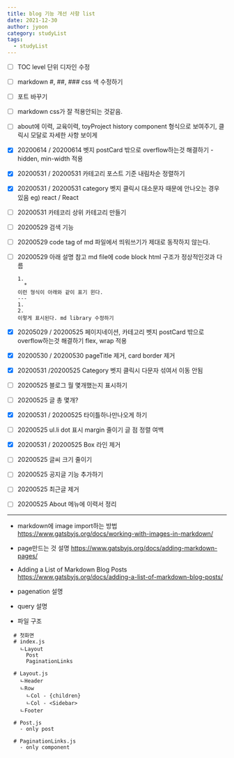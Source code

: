 ```yaml
---
title: blog 기능 개선 사항 list
date: 2021-12-30
author: jyoon
category: studyList
tags:
  - studyList
---
```


- [ ] TOC level 단위 디자인 수정
- [ ] markdown #, ##, ### css 색 수정하기
- [ ] 포트 바꾸기
- [ ] markdown css가 잘 적용안되는 것같음.
- [ ] about에 이력, 교육이력, toyProject history component 형식으로 보여주기, 클릭시 모달로 자세한 사항 보이게
- [x] 20200614 / 20200614 벳지 postCard 밖으로 overflow하는것 해결하기 - hidden, min-width 적용
- [x] 20200531 / 20200531 카테고리 포스트 기준 내림차순 정렬하기
- [x] 20200531 / 20200531 category 벳지 클릭시 대소문자 때문에 안나오는 경우 있음 eg) react / React
- [ ] 20200531 카테코리 상위 카테고리 만들기
- [ ] 20200529 검색 기능
- [ ] 20200529 code tag of md 파일에서 띄워쓰기가 제대로 동작하지 않는다.
- [ ] 20200529 아래 설명 참고 md file에 code block html 구조가 정상적인것과 다름
  ```
  1.
    *
  이런 형식이 아래와 같이 표기 윈다.
  ---
  1.
  2.
  이렇게 표시된다. md library 수정하기
  ```

- [x] 20205029 / 20200525 페이지네이션, 카테고리 벳지 postCard 밖으로 overflow하는것 해결하기 flex, wrap 적용
- [x] 20200530 / 20200530 pageTitle 제거, card border 제거
- [x] 20200531 /20200525 Category 벳지 클릭시 다문자 섞여서 이동 안됨
- [ ] 20200525 블로그 월 몇개했는지 표시하기
- [ ] 20200525 글 총 몇개?
- [x] 20200531 / 20200525 타이틀하나만나오게 하기
- [ ] 20200525 ul.li dot 표시 margin 줄이기 글 점 정렬 여백
- [x] 20200531 / 20200525 Box 라인 제거
- [ ] 20200525 글씨 크기 줄이기
- [ ] 20200525 공지글 기능 추가하기
- [ ] 20200525 최근글 제거
- [ ] 20200525 About 메뉴에 이력서 정리


--- 


* markdown에 image import하는 방법
https://www.gatsbyjs.org/docs/working-with-images-in-markdown/

* page만드는 것 설명
https://www.gatsbyjs.org/docs/adding-markdown-pages/

* Adding a List of Markdown Blog Posts
https://www.gatsbyjs.org/docs/adding-a-list-of-markdown-blog-posts/

* pagenation 설명
* query 설명

*  파일 구조 
```
  # 첫화면
  # index.js
    ㄴLayout
      Post
      PaginationLinks

```

```
  # Layout.js
    ㄴHeader
    ㄴRow
      ㄴCol - {children}
      ㄴCol - <Sidebar>
    ㄴFooter

  # Post.js
    - only post 

  # PaginationLinks.js
    - only component
```
